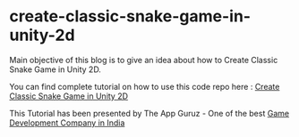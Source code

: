 # create-classic-snake-game-in-unity-2d

Main objective of this blog is to give an idea about how to Create Classic Snake Game in Unity 2D.

You can find complete tutorial on how to use this code repo here : [Create Classic Snake Game in Unity 2D](http://www.theappguruz.com/blog/create-classic-snake-game-in-unity-2d)

This Tutorial has been presented by The App Guruz - One of the best [Game Development Company in India](http://www.theappguruz.com/mobile-application-development/)
